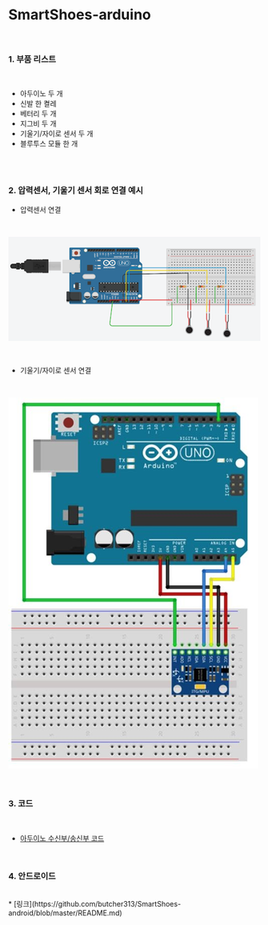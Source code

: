 
SmartShoes-arduino
==================

<br>

### 1. 부품 리스트
<br>

  * 아두이노 두 개
  * 신발 한 켤레 
  * 베터리 두 개 
  * 지그비 두 개
  * 기울기/자이로 센서 두 개
  * 블루투스 모듈 한 개

<br>
<br>

### 2. 압력센서, 기울기 센서 회로 연결 예시

  * 압력센서 연결 
  
  <br>
  
  ![1](https://github.com/butcher313/Images/blob/master/%ED%9A%8C%EB%A1%9C%EB%8F%842.png)
  
  <br>
  
  * 기울기/자이로 센서 연결
  
  <br>
  
  ![2](https://github.com/butcher313/Images/blob/master/%ED%9A%8C%EB%A1%9C%EB%8F%841.JPG)
  
  <br>
  
### 3. 코드 
<br>

  * [아두이노 수신부/송신부 코드](https://github.com/butcher313/SmartShoes-arduino/tree/master/12-01Last)
  
<br>

### 4. 안드로이드
<br>
 * [링크](https://github.com/butcher313/SmartShoes-android/blob/master/README.md)
